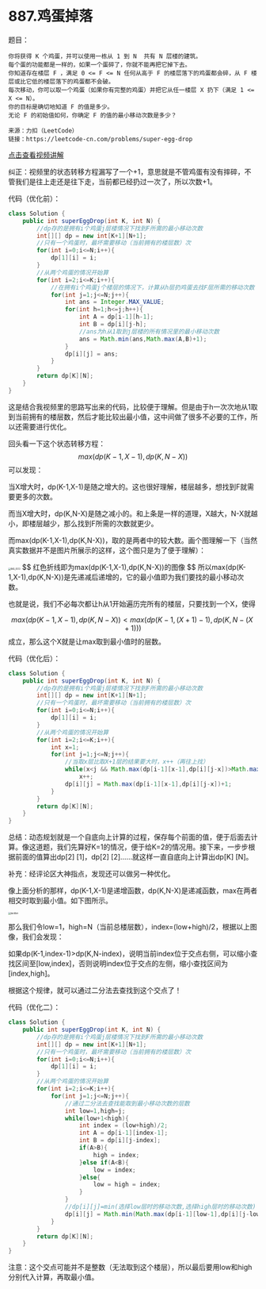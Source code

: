 # 887.鸡蛋掉落

题目：

```
你将获得 K 个鸡蛋，并可以使用一栋从 1 到 N  共有 N 层楼的建筑。
每个蛋的功能都是一样的，如果一个蛋碎了，你就不能再把它掉下去。
你知道存在楼层 F ，满足 0 <= F <= N 任何从高于 F 的楼层落下的鸡蛋都会碎，从 F 楼层或比它低的楼层落下的鸡蛋都不会破。
每次移动，你可以取一个鸡蛋（如果你有完整的鸡蛋）并把它从任一楼层 X 扔下（满足 1 <= X <= N）。
你的目标是确切地知道 F 的值是多少。
无论 F 的初始值如何，你确定 F 的值的最小移动次数是多少？

来源：力扣（LeetCode）
链接：https://leetcode-cn.com/problems/super-egg-drop
```

[点击查看视频讲解](https://zhuanlan.zhihu.com/p/115292614)

纠正：视频里的状态转移方程漏写了一个+1，意思就是不管鸡蛋有没有摔碎，不管我们是往上走还是往下走，当前都已经扔过一次了，所以次数+1。

代码（优化前）：

```java
class Solution {
    public int superEggDrop(int K, int N) {
        //dp存的是拥有i个鸡蛋j层楼情况下找到F所需的最小移动次数
        int[][] dp = new int[K+1][N+1];
        //只有一个鸡蛋时，最坏需要移动（当前拥有的楼层数）次
        for(int i=0;i<=N;i++){
            dp[1][i] = i;
        }
        //从两个鸡蛋的情况开始算
        for(int i=2;i<=K;i++){
            //在拥有i个鸡蛋j个楼层的情况下，计算从h层扔鸡蛋去找F层所需的移动次数
            for(int j=1;j<=N;j++){
                int ans = Integer.MAX_VALUE;
                for(int h=1;h<=j;h++){
                    int A = dp[i-1][h-1];
                    int B = dp[i][j-h];
                    //ans为h从1取到j层楼的所有情况里的最小移动次数
                    ans = Math.min(ans,Math.max(A,B)+1);
                }
                dp[i][j] = ans;
            }
        }
        return dp[K][N];
    }
}
```

这是结合我视频里的思路写出来的代码，比较便于理解。但是由于h一次次地从1取到当前拥有的楼层数，然后才能比较出最小值，这中间做了很多不必要的工作，所以还需要进行优化。

回头看一下这个状态转移方程：
$$
max(dp(K-1,X-1),dp(K,N-X))
$$
可以发现：

当X增大时，dp(K-1,X-1)是随之增大的。这也很好理解，楼层越多，想找到F就需要更多的次数。

而当X增大时，dp(K,N-X)是随之减小的。和上条是一样的道理，X越大，N-X就越小，即楼层越少，那么找到F所需的次数就更少。

而max(dp(K-1,X-1),dp(K,N-X))，取的是两者中的较大数。画个图理解一下（当然真实数据并不是图片所展示的这样，这个图只是为了便于理解）：

<img src="/Users/cyw/Documents/学习/leetcode/图片/IMG_0513.jpg" alt="IMG_0513" style="zoom:30%;" />
$$
红色折线即为max(dp(K-1,X-1),dp(K,N-X))的图像
$$
所以max(dp(K-1,X-1),dp(K,N-X))是先递减后递增的，它的最小值即为我们要找的最小移动次数。

也就是说，我们不必每次都让h从1开始遍历完所有的楼层，只要找到一个X，使得

$$
max(dp(K-1,X-1),dp(K,N-X))<max(dp(K-1,(X+1)-1),dp(K,N-(X+1)))
$$
成立，那么这个X就是让max取到最小值时的层数。

代码（优化后）：

```java
class Solution {
    public int superEggDrop(int K, int N) {
        //dp存的是拥有i个鸡蛋j层楼情况下找到F所需的最小移动次数
        int[][] dp = new int[K+1][N+1];
        //只有一个鸡蛋时，最坏需要移动（当前拥有的楼层数）次
        for(int i=0;i<=N;i++){
            dp[1][i] = i;
        }
        //从两个鸡蛋的情况开始算
        for(int i=2;i<=K;i++){
            int x=1;
            for(int j=1;j<=N;j++){
                //当取x层比取X+1层的结果要大时，x++（再往上找）
                while(x<j && Math.max(dp[i-1][x-1],dp[i][j-x])>Math.max(dp[i-1][x],dp[i][j-x-1]))
                    x++;
                dp[i][j] = Math.max(dp[i-1][x-1],dp[i][j-x])+1;
            }
        }
        return dp[K][N];
    }
}
```

总结：动态规划就是一个自底向上计算的过程，保存每个前面的值，便于后面去计算。像这道题，我们先算好K=1的情况，便于给K=2的情况用。接下来，一步步根据前面的值算出dp[2] [1]，dp[2] [2]……就这样一直自底向上计算出dp[K] [N]。



补充：经评论区大神指点，发现还可以做另一种优化。

像上面分析的那样，dp(K-1,X-1)是递增函数，dp(K,N-X)是递减函数，max在两者相交时取到最小值。如下图所示。

<img src="/Users/cyw/Documents/学习/leetcode/图片/jiaodian.jpg" alt="jiaodian" style="zoom:30%;" />


那么我们令low=1，high=N（当前总楼层数），index=(low+high)/2，根据以上图像，我们会发现：

如果dp(K-1,index-1)>dp(K,N-index)，说明当前index位于交点右侧，可以缩小查找区间至[low,index]，否则说明index位于交点的左侧，缩小查找区间为[index,high]。

根据这个规律，就可以通过二分法去查找到这个交点了！

代码（优化二）：

```java
class Solution {
    public int superEggDrop(int K, int N) {
        //dp存的是拥有i个鸡蛋j层楼情况下找到F所需的最小移动次数
        int[][] dp = new int[K+1][N+1];
        //只有一个鸡蛋时，最坏需要移动（当前拥有的楼层数）次
        for(int i=0;i<=N;i++){
            dp[1][i] = i;
        }
        //从两个鸡蛋的情况开始算
        for(int i=2;i<=K;i++){
            for(int j=1;j<=N;j++){
                //通过二分法去查找能取到最小移动次数的层数
                int low=1,high=j;
                while(low+1<high){
                    int index = (low+high)/2;
                    int A = dp[i-1][index-1];
                    int B = dp[i][j-index];
                    if(A>B){
                        high = index;
                    }else if(A<B){
                        low = index;
                    }else{
                        low = high = index;
                    }
                }
                //dp[i][j]=min(选择low层时的移动次数,选择high层时的移动次数)
                dp[i][j] = Math.min(Math.max(dp[i-1][low-1],dp[i][j-low]),Math.max(dp[i-1][high-1],dp[i][j-high]))+1;
            }
        }
        return dp[K][N];
    }
}
```

注意：这个交点可能并不是整数（无法取到这个楼层），所以最后要用low和high分别代入计算，再取最小值。

